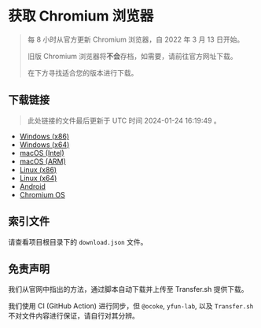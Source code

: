# 获取 Chromium 浏览器

> 每 8 小时从官方更新 Chromium 浏览器，自 2022 年 3 月 13 日开始。
> 
> 旧版 Chromium 浏览器将**不会**存档，如需要，请前往官方网址下载。
>
> 在下方寻找适合您的版本进行下载。

## 下载链接

> 此处链接的文件最后更新于 UTC 时间 2024-01-24 16:19:49
。

- [Windows (x86)](https://transfer.sh/wM42S3O2Fk/Win.zip)
- [Windows (x64)](https://transfer.sh/LJ1itUzztq/Win_x64.zip)
- [macOS (Intel)](https://transfer.sh/WrxRXhjRTD/Mac.zip)
- [macOS (ARM)](https://transfer.sh/2lcRT2GF61/Mac_Arm.zip)
- [Linux (x86)](https://transfer.sh/hCCVsN1wvE/Linux.zip)
- [Linux (x64)](https://transfer.sh/dhIxoRtHys/Linux_x64.zip)
- [Android](https://transfer.sh/wPnNBuTIKl/Android.zip)
- [Chromium OS](https://transfer.sh/EXWgHrTuS4/Linux_ChromiumOS_Full.zip)

## 索引文件

请查看项目根目录下的 `download.json` 文件。

## 免责声明

我们从官网中指出的方法，通过脚本自动下载并上传至 Transfer.sh 提供下载。

我们使用 CI (GitHub Action) 进行同步，但 `@ocoke`, `yfun-lab`, 以及 `Transfer.sh` 不对文件内容进行保证，请自行对其分辨。
